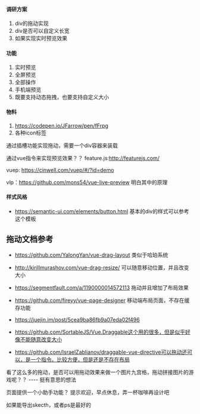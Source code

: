 #### 调研方案
1. div的拖动实现
2. div是否可以自定义长宽
3. 如果实现实时预览效果


#### 功能
1. 实时预览
2. 全屏预览
3. 全部操作
4. 手机端预览
5. 既要支持动态拖拽，也要支持自定义大小

#### 物料
1. https://codepen.io/JFarrow/pen/fFrpg
2. 各种icon标签

通过插槽功能实现拖动，需要一个div容器来装载

通过vue指令来实现预览效果？？
feature.js:http://featurejs.com/


vuep: https://cinwell.com/vuep/#/?id=demo

vlp：https://github.com/mons54/vue-live-preview
明白其中的原理

#### 样式风格
- https://semantic-ui.com/elements/button.html 基本的div的样式可以参考这个模板

拖动文档参考
---
- https://github.com/YalongYan/vue-drag-layout 类似于哈珀系统

- http://kirillmurashov.com/vue-drag-resize/ 可以随意移动位置，并且改变大小
- https://segmentfault.com/a/1190000014572113 拖动并且增加了布局效果

- https://github.com/fireyy/vue-page-designer 移动端布局页面，不存在缓存功能
- https://juejin.im/post/5cea9ba86fb9a07eda02f496
- https://github.com/SortableJS/Vue.Draggable这个用的很多，但是似乎好像不能随意改变大小

- https://github.com/IsraelZablianov/draggable-vue-directive可以拖动还可以，是一个指令。比较方便，但是还是不存在布局



看了这么多的拖动，是否可以用拖动效果来做一个图片九宫格，拖动拼接图片的游戏呢？？
---- 挺有意思的想法


页面提供一个小助手功能？
提示欢迎，早点休息，弄一杯咖啡再设计吧


如果能导出skecth，或者ps是最好的


